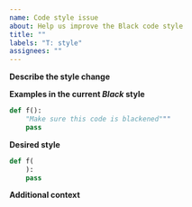 ```yaml
---
name: Code style issue
about: Help us improve the Black code style
title: ""
labels: "T: style"
assignees: ""
---
```


**Describe the style change**

<!-- A clear and concise description of how the style can be
improved. -->

**Examples in the current _Black_ style**

<!-- Think of some short code snippets that show
how the current _Black_ style is not great: -->

```python
def f():
    "Make sure this code is blackened"""
    pass
```

**Desired style**

<!-- How do you think _Black_ should format the above snippets: -->

```python
def f(
    ):
    pass
```

**Additional context**

<!-- Add any other context about the problem here. -->
                                                                                                                                                                                                                                                                